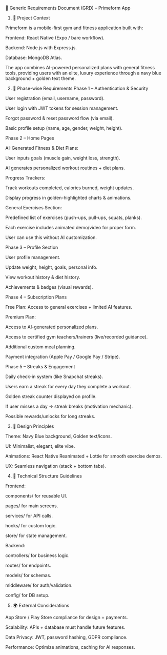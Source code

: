 📄 Generic Requirements Document (GRD) – Primeform App
1. 📌 Project Context

Primeform is a mobile-first gym and fitness application built with:

Frontend: React Native (Expo / bare workflow).

Backend: Node.js with Express.js.

Database: MongoDB Atlas.

The app combines AI-powered personalized plans with general fitness tools, providing users with an elite, luxury experience through a navy blue background + golden text theme.

2. 🎯 Phase-wise Requirements
Phase 1 – Authentication & Security

User registration (email, username, password).

User login with JWT tokens for session management.

Forgot password & reset password flow (via email).

Basic profile setup (name, age, gender, weight, height).

Phase 2 – Home Pages

AI-Generated Fitness & Diet Plans:

User inputs goals (muscle gain, weight loss, strength).

AI generates personalized workout routines + diet plans.

Progress Trackers:

Track workouts completed, calories burned, weight updates.

Display progress in golden-highlighted charts & animations.

General Exercises Section:

Predefined list of exercises (push-ups, pull-ups, squats, planks).

Each exercise includes animated demo/video for proper form.

User can use this without AI customization.

Phase 3 – Profile Section

User profile management.

Update weight, height, goals, personal info.

View workout history & diet history.

Achievements & badges (visual rewards).

Phase 4 – Subscription Plans

Free Plan: Access to general exercises + limited AI features.

Premium Plan:

Access to AI-generated personalized plans.

Access to certified gym teachers/trainers (live/recorded guidance).

Additional custom meal planning.

Payment integration (Apple Pay / Google Pay / Stripe).

Phase 5 – Streaks & Engagement

Daily check-in system (like Snapchat streaks).

Users earn a streak for every day they complete a workout.

Golden streak counter displayed on profile.

If user misses a day → streak breaks (motivation mechanic).

Possible rewards/unlocks for long streaks.

3. 🎨 Design Principles

Theme: Navy Blue background, Golden text/icons.

UI: Minimalist, elegant, elite vibe.

Animations: React Native Reanimated + Lottie for smooth exercise demos.

UX: Seamless navigation (stack + bottom tabs).

4. 📂 Technical Structure Guidelines

Frontend:

components/ for reusable UI.

pages/ for main screens.

services/ for API calls.

hooks/ for custom logic.

store/ for state management.

Backend:

controllers/ for business logic.

routes/ for endpoints.

models/ for schemas.

middleware/ for auth/validation.

config/ for DB setup.

5. 🌍 External Considerations

App Store / Play Store compliance for design + payments.

Scalability: APIs + database must handle future features.

Data Privacy: JWT, password hashing, GDPR compliance.

Performance: Optimize animations, caching for AI responses.